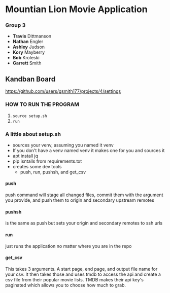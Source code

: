 # Mountian Lion Movie Application

### Group 3
*  **Travis** Dittmanson
*  **Nathan** Engler
*  **Ashley** Judson 
*  **Kory** Mayberry 
*  **Bob** Kroleski
*  **Garrett** Smith

## Kandban Board
https://github.com/users/gsmith177/projects/4/settings

### HOW TO RUN THE PROGRAM
1. `source setup.sh`
2. `run`

### A little about setup.sh
- sources your venv, assuming you named it venv
- If you don't have a venv named venv it makes one for you and sources it
- apt install jq
- pip isntalls from requirements.txt
- creates some dev tools
    - push, run, pushsh, and get_csv
#### push
push command will stage all changed files, commit them with the argument you provide, and push them to origin and secondary upstream remotes
#### pushsh
is the same as push but sets your origin and secondary remotes to ssh urls
#### run
just runs the application no matter where you are in the repo
#### get_csv
This takes 3 arguments. A start page, end page, and output file name for your csv. It then takes those and uses tmdb to access the api and create a csv file from their popular movie lists. TMDB makes their api key's paginated which allows you to choose how much to grab.
